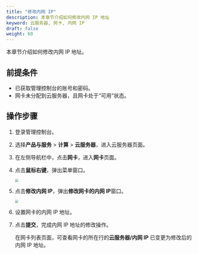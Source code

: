 ```yaml
---
title: "修改内网 IP"
description: 本章节介绍如何修改内网 IP 地址
keyword: 云服务器, 网卡, 内网 IP
draft: false
weight: 60
---
```


本章节介绍如何修改内网 IP 地址。

## 前提条件

- 已获取管理控制台的账号和密码。
- 网卡未分配到云服务器，且网卡处于“可用”状态。

## 操作步骤

1. 登录管理控制台。

2. 选择**产品与服务** > **计算** > **云服务器**，进入云服务器页面。

3. 在左侧导航栏中，点击**网卡**，进入**网卡**页面。

4. 点击**鼠标右键**，弹出菜单窗口。

   <img src="/compute/vm/_images/vm_nic_innerip_list.png" style="zoom:50%;" />

5. 点击**修改内网 IP**，弹出**修改网卡的内网 IP**窗口。

   <img src="/compute/vm/_images/vm_nic_innerip_win.png" style="zoom:50%;" />

6. 设置网卡的内网 IP 地址。

7. 点击**提交**，完成内网 IP 地址的修改操作。

   在网卡列表页面，可查看网卡的所在行的**云服务器/内网 IP** 已变更为修改后的内网 IP 地址。
